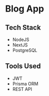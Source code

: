 # Blog App

## Tech Stack
- NodeJS
- NextJS
- PostgreSQL

## Tools Used
- JWT
- Prisma ORM
- REST API